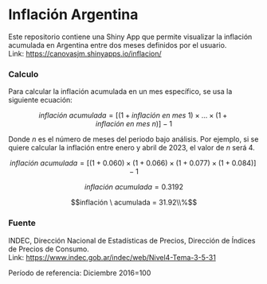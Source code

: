 # Inflación Argentina
Este repositorio contiene una Shiny App que permite visualizar la inflación acumulada en Argentina entre dos meses definidos por el usuario.  
Link: https://canovasjm.shinyapps.io/inflacion/  

### Calculo  
Para calcular la inflación acumulada en un mes específico, se usa la siguiente ecuación:  

$$inflación \ acumulada = [(1 + inflación \ en \ mes \ 1) \times \dots \times (1 + inflación \ en \ mes \ n)] - 1$$

Donde $n$ es el número de meses del periodo bajo análisis. Por ejemplo, si se quiere calcular la inflación entre enero y abril de 2023, el valor de $n$ será 4.

$$inflación \ acumulada = [(1 + 0.060) \times (1 + 0.066) \times (1 + 0.077) \times (1 + 0.084)] - 1$$

$$inflación \ acumulada = 0.3192$$

$$inflación \ acumulada = 31.92\\%$$

### Fuente  
INDEC, Dirección Nacional de Estadísticas de Precios, Dirección de Índices de Precios de Consumo.   
Link: https://www.indec.gob.ar/indec/web/Nivel4-Tema-3-5-31

Período de referencia: Diciembre 2016=100 
